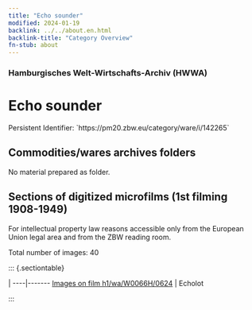 ```yaml
---
title: "Echo sounder"
modified: 2024-01-19
backlink: ../../about.en.html
backlink-title: "Category Overview"
fn-stub: about
---
```


### Hamburgisches Welt-Wirtschafts-Archiv (HWWA)

# Echo sounder

<div class="hint">Persistent Identifier: `https://pm20.zbw.eu/category/ware/i/142265`</div>







## Commodities/wares archives folders





No material prepared as folder.



<a id="filmsections" />

## Sections of digitized microfilms (1st filming 1908-1949)

<p>For intellectual property law reasons accessible only from the European Union legal area and from the ZBW reading room.</p>



<p>Total number of images: 40</p>




::: {.sectiontable}

 | 
----|-------
<a class="btn" href="https://pm20.zbw.eu/film/h1/wa/W0066H/0624" rel="nofollow">Images on film h1/wa/W0066H/0624</a> | Echolot


:::
















